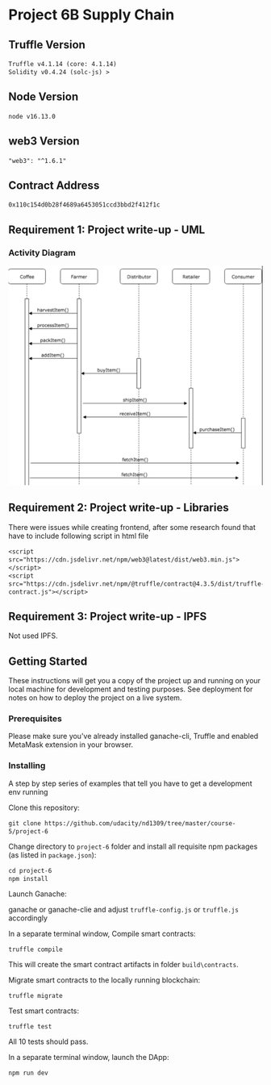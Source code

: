 # Project 6B Supply Chain

## Truffle Version
>
    Truffle v4.1.14 (core: 4.1.14)
    Solidity v0.4.24 (solc-js) >

## Node Version
>
    node v16.13.0
>

## web3 Version
>
    "web3": "^1.6.1"
>
## Contract Address
>
    0x110c154d0b28f4689a6453051ccd3bbd2f412f1c 
>

## Requirement 1: Project write-up - UML

### Activity Diagram
![Activity Diagram](images/activity_diagram_2.png)

## Requirement 2: Project write-up - Libraries
There were issues while creating frontend, after some research found that have to include following script in html file
>
    <script src="https://cdn.jsdelivr.net/npm/web3@latest/dist/web3.min.js"></script>
    <script src="https://cdn.jsdelivr.net/npm/@truffle/contract@4.3.5/dist/truffle-contract.js"></script>
>

## Requirement 3: Project write-up - IPFS
Not used IPFS.

## Getting Started
These instructions will get you a copy of the project up and running on your local machine for development and testing purposes. See deployment for notes on how to deploy the project on a live system.

### Prerequisites

Please make sure you've already installed ganache-cli, Truffle and enabled MetaMask extension in your browser.

### Installing

A step by step series of examples that tell you have to get a development env running

Clone this repository:

```
git clone https://github.com/udacity/nd1309/tree/master/course-5/project-6
```

Change directory to ```project-6``` folder and install all requisite npm packages (as listed in ```package.json```):

```
cd project-6
npm install
```

Launch Ganache:

ganache or ganache-clie and adjust ```truffle-config.js``` or ```truffle.js``` accordingly

In a separate terminal window, Compile smart contracts:

```
truffle compile
```

This will create the smart contract artifacts in folder ```build\contracts```.

Migrate smart contracts to the locally running blockchain:

```
truffle migrate
```

Test smart contracts:

```
truffle test
```

All 10 tests should pass.

In a separate terminal window, launch the DApp:

```
npm run dev
```

